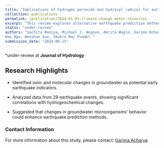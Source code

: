 ```yaml
---
title: "Implications of hydrogen peroxide and hydroxyl radical for earthquake chemical precursors"
collection: publications
permalink: /publication/2024-01-01-climate-change-water-resources
excerpt: "This review explores alternative earthquake prediction methods by analyzing hydrogeochemical anomalies, particularly ionic and molecular changes caused by hydroxyl radicals and hydrogen peroxide in groundwater. It suggests these geochemical indicators, along with microbiological responses, could enhance early-warning systems for earthquakes."
status: "under-review"
authors: "Sachita Baniya, Michael J. Angove, Amrita Wagle, Garima Acharya, Manita Khatri, Bandita Mainali , Huu
Hao Ngo, Wenshan Guo, Shukra Raj Puadel "
submission_date: "2024-06-15"
---
```


*under-review at **Journal of Hydrology**

## Research Highlights
-  Identified ionic and molecular changes in groundwater as potential early earthquake indicators.
  
-  Analyzed data from 29 earthquake events, showing significant correlations with hydrogeochemical changes.

-  Suggested that changes in groundwater microorganisms' behavior could enhance earthquake prediction methods.


### Contact Information
For more information about this study, please contact:
[Garima Acharya](mailto:garima.acharya58@gmail.com)

